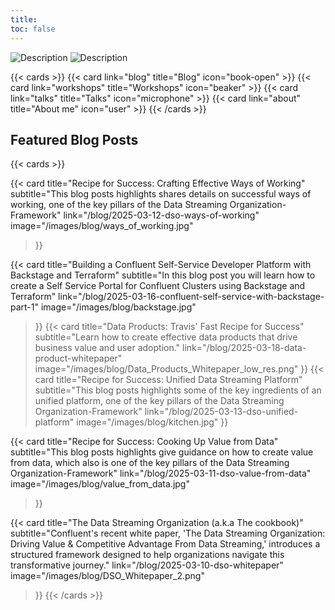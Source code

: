 ```yaml
---
title: 
toc: false
---
```

 
<div class="image-container transparent-bg">
  <img src="/images/homepage/logo-name-transparent.png" alt="Description" class="light-image" style="max-width: 100%; height: auto; background-color:#ffffff;">
  <img src="/images/homepage/logo-name-dark.png" alt="Description" class="dark-image" style="max-width: 100%; height: auto;">
</div>

{{< cards >}}
  {{< card link="blog" title="Blog" icon="book-open" >}}
  {{< card link="workshops" title="Workshops" icon="beaker" >}}
  {{< card link="talks" title="Talks" icon="microphone" >}}
  {{< card link="about" title="About me" icon="user" >}}
{{< /cards >}}

## Featured Blog Posts

{{< cards >}}

  {{< card 
    title="Recipe for Success: Crafting Effective Ways of Working"
    subtitle="This blog posts highlights shares details on successful ways of working, one of the key pillars of the Data Streaming Organization-Framework"
    link="/blog/2025-03-12-dso-ways-of-working"
    image="/images/blog/ways_of_working.jpg" 
  >}}

  {{< card 
    title="Building a Confluent Self-Service Developer Platform with Backstage and Terraform"
    subtitle="In this blog post you will learn how to create a Self Service Portal for Confluent Clusters using Backstage and Terraform"
    link="/blog/2025-03-16-confluent-self-service-with-backstage-part-1"
    image="/images/blog/backstage.jpg" 
  >}}
  {{< card 
    title="Data Products: Travis' Fast Recipe for Success"
    subtitle="Learn how to create effective data products that drive business value and user adoption."
    link="/blog/2025-03-18-data-product-whitepaper"
    image="/images/blog/Data_Products_Whitepaper_low_res.png" 
  >}}
  {{< card 
    title="Recipe for Success: Unified Data Streaming Platform"
    subtitle="This blog posts highlights some of the key ingredients of an unified platform, one of the key pillars of the Data Streaming Organization-Framework"
    link="/blog/2025-03-13-dso-unified-platform"
    image="/images/blog/kitchen.jpg" 
  >}}


  {{< card 
    title="Recipe for Success: Cooking Up Value from Data"
    subtitle="This blog posts highlights give guidance on how to create value from data, which also is one of the key pillars of the Data Streaming Organization-Framework"
    link="/blog/2025-03-11-dso-value-from-data"
    image="/images/blog/value_from_data.jpg" 
  >}}

  {{< card 
    title="The Data Streaming Organization (a.k.a The cookbook)"
    subtitle="Confluent's recent white paper, 'The Data Streaming Organization: Driving Value & Competitive Advantage From Data Streaming,' introduces a structured framework designed to help organizations navigate this transformative journey."
    link="/blog/2025-03-10-dso-whitepaper"
    image="/images/blog/DSO_Whitepaper_2.png" 
  >}}
{{< /cards >}}


